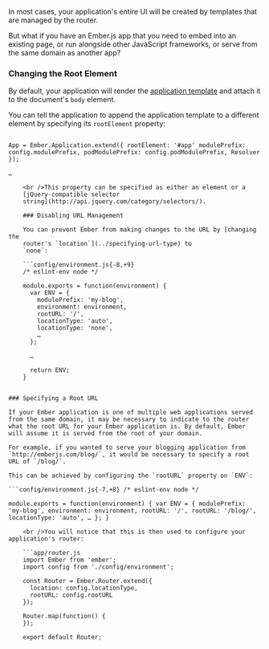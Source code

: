 In most cases, your application's entire UI will be created by templates that are managed by the router.

But what if you have an Ember.js app that you need to embed into an existing page, or run alongside other JavaScript frameworks, or serve from the same domain as another app?

### Changing the Root Element

By default, your application will render the [application template](../../routing/defining-your-routes/#toc_the-application-route) and attach it to the document's `body` element.

You can tell the application to append the application template to a different element by specifying its `rootElement` property:

```app/app.js{+4} …

App = Ember.Application.extend({ rootElement: '#app' modulePrefix: config.modulePrefix, podModulePrefix: config.podModulePrefix, Resolver });

…

    <br />This property can be specified as either an element or a
    [jQuery-compatible selector
    string](http://api.jquery.com/category/selectors/).
    
    ### Disabling URL Management
    
    You can prevent Ember from making changes to the URL by [changing the
    router's `location`](../specifying-url-type) to
    `none`:
    
    ```config/environment.js{-8,+9}
    /* eslint-env node */
    
    module.exports = function(environment) {
      var ENV = {
        modulePrefix: 'my-blog',
        environment: environment,
        rootURL: '/',
        locationType: 'auto',
        locationType: 'none',
        …
      };
    
      …
    
      return ENV;
    }
    

### Specifying a Root URL

If your Ember application is one of multiple web applications served from the same domain, it may be necessary to indicate to the router what the root URL for your Ember application is. By default, Ember will assume it is served from the root of your domain.

For example, if you wanted to serve your blogging application from `http://emberjs.com/blog/`, it would be necessary to specify a root URL of `/blog/`.

This can be achieved by configuring the `rootURL` property on `ENV`:

```config/environment.js{-7,+8} /* eslint-env node */

module.exports = function(environment) { var ENV = { modulePrefix: 'my-blog', environment: environment, rootURL: '/', rootURL: '/blog/', locationType: 'auto', … }; }

    <br />You will notice that this is then used to configure your application's router:
    
    ```app/router.js
    import Ember from 'ember';
    import config from './config/environment';
    
    const Router = Ember.Router.extend({
      location: config.locationType,
      rootURL: config.rootURL
    });
    
    Router.map(function() {
    });
    
    export default Router;